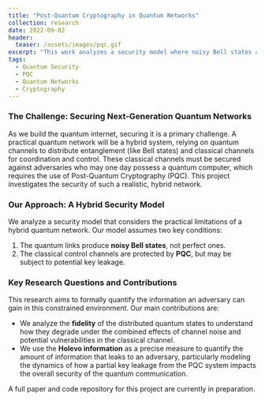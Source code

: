 ```yaml
---
title: "Post-Quantum Cryptography in Quantum Networks"
collection: research
date: 2022-09-02
header:
  teaser: /assets/images/pqc.gif
excerpt: "This work analyzes a security model where noisy Bell states and PQC-protected classical channels constrain the information accessible to an adversary."
tags:
  - Quantum Security
  - PQC
  - Quantum Networks
  - Cryptography
---
```


### The Challenge: Securing Next-Generation Quantum Networks
As we build the quantum internet, securing it is a primary challenge. A practical quantum network will be a hybrid system, relying on quantum channels to distribute entanglement (like Bell states) and classical channels for coordination and control. These classical channels must be secured against adversaries who may one day possess a quantum computer, which requires the use of Post-Quantum Cryptography (PQC). This project investigates the security of such a realistic, hybrid network.

### Our Approach: A Hybrid Security Model
We analyze a security model that considers the practical limitations of a hybrid quantum network. Our model assumes two key conditions:
1.  The quantum links produce **noisy Bell states**, not perfect ones.
2.  The classical control channels are protected by **PQC**, but may be subject to potential key leakage.

### Key Research Questions and Contributions
This research aims to formally quantify the information an adversary can gain in this constrained environment. Our main contributions are:
* We analyze the **fidelity** of the distributed quantum states to understand how they degrade under the combined effects of channel noise and potential vulnerabilities in the classical channel.
* We use the **Holevo information** as a precise measure to quantify the amount of information that leaks to an adversary, particularly modeling the dynamics of how a partial key leakage from the PQC system impacts the overall security of the quantum communication.

A full paper and code repository for this project are currently in preparation.
